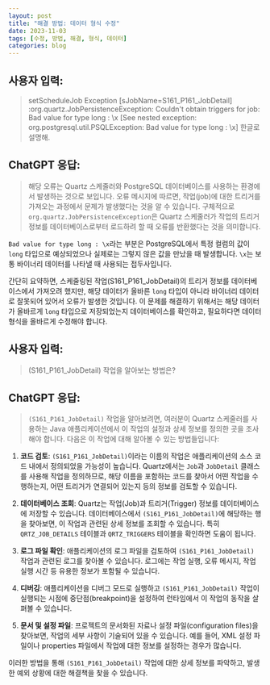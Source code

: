 ```yaml
---
layout: post
title: "해결 방법: 데이터 형식 수정"
date: 2023-11-03
tags: [수정, 방법, 해결, 형식, 데이터]
categories: blog
---
```


## 사용자 입력:
>  setScheduleJob Exception [sJobName=S161_P161_JobDetail] :org.quartz.JobPersistenceException: Couldn't obtain triggers for job: Bad value for type long : \x [See nested exception: org.postgresql.util.PSQLException: Bad value for type long : \x]
 한글로 설명해.

## ChatGPT 응답:
> 해당 오류는 Quartz 스케줄러와 PostgreSQL 데이터베이스를 사용하는 환경에서 발생하는 것으로 보입니다. 오류 메시지에 따르면, 작업(job)에 대한 트리거를 가져오는 과정에서 문제가 발생했다는 것을 알 수 있습니다. 구체적으로 `org.quartz.JobPersistenceException`은 Quartz 스케줄러가 작업의 트리거 정보를 데이터베이스로부터 로드하려 할 때 오류를 반환했다는 것을 의미합니다.

`Bad value for type long : \x`라는 부분은 PostgreSQL에서 특정 컬럼의 값이 `long` 타입으로 예상되었으나 실제로는 그렇지 않은 값을 만났을 때 발생합니다. `\x`는 보통 바이너리 데이터를 나타낼 때 사용되는 접두사입니다.

간단히 요약하면, 스케줄링된 작업(S161_P161_JobDetail)의 트리거 정보를 데이터베이스에서 가져오려 했지만, 해당 데이터가 올바른 `long` 타입이 아니라 바이너리 데이터로 잘못되어 있어서 오류가 발생한 것입니다. 이 문제를 해결하기 위해서는 해당 데이터가 올바르게 `long` 타입으로 저장되었는지 데이터베이스를 확인하고, 필요하다면 데이터 형식을 올바르게 수정해야 합니다.

## 사용자 입력:
> (S161_P161_JobDetail) 작업을 알아보는 방법은?

## ChatGPT 응답:
> `(S161_P161_JobDetail)` 작업을 알아보려면, 여러분이 Quartz 스케줄러를 사용하는 Java 애플리케이션에서 이 작업의 설정과 상세 정보를 정의한 곳을 조사해야 합니다. 다음은 이 작업에 대해 알아볼 수 있는 방법들입니다:

1. **코드 검토**: `(S161_P161_JobDetail)`이라는 이름의 작업은 애플리케이션의 소스 코드 내에서 정의되었을 가능성이 높습니다. Quartz에서는 `Job`과 `JobDetail` 클래스를 사용해 작업을 정의하므로, 해당 이름을 포함하는 코드를 찾아서 어떤 작업을 수행하는지, 어떤 트리거가 연결되어 있는지 등의 정보를 검토할 수 있습니다.

2. **데이터베이스 조회**: Quartz는 작업(Job)과 트리거(Trigger) 정보를 데이터베이스에 저장할 수 있습니다. 데이터베이스에서 `(S161_P161_JobDetail)`에 해당하는 행을 찾아보면, 이 작업과 관련된 상세 정보를 조회할 수 있습니다. 특히 `QRTZ_JOB_DETAILS` 테이블과 `QRTZ_TRIGGERS` 테이블을 확인하면 도움이 됩니다.

3. **로그 파일 확인**: 애플리케이션의 로그 파일을 검토하여 `(S161_P161_JobDetail)` 작업과 관련된 로그를 찾아볼 수 있습니다. 로그에는 작업 실행, 오류 메시지, 작업 실행 시간 등 유용한 정보가 포함될 수 있습니다.

4. **디버깅**: 애플리케이션을 디버그 모드로 실행하고 `(S161_P161_JobDetail)` 작업이 실행되는 시점에 중단점(breakpoint)을 설정하여 런타임에서 이 작업의 동작을 살펴볼 수 있습니다.

5. **문서 및 설정 파일**: 프로젝트의 문서화된 자료나 설정 파일(configuration files)을 찾아보면, 작업의 세부 사항이 기술되어 있을 수 있습니다. 예를 들어, XML 설정 파일이나 properties 파일에서 작업에 대한 정보를 설정하는 경우가 많습니다.

이러한 방법을 통해 `(S161_P161_JobDetail)` 작업에 대한 상세 정보를 파악하고, 발생한 예외 상황에 대한 해결책을 찾을 수 있습니다.

